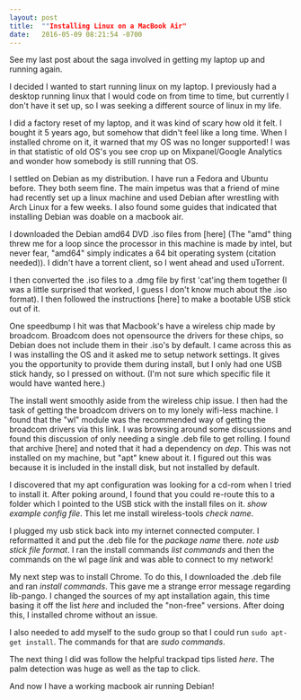 ```yaml
---
layout: post
title:  ""Installing Linux on a MacBook Air"
date:   2016-05-09 08:21:54 -0700
---
```


See my last post about the saga involved in getting my laptop up and running again.

I decided I wanted to start running linux on my laptop.  I previously had a desktop running linux that I would code on from time to time, but currently I don't have it set up, so I was seeking a different source of linux in my life.

I did a factory reset of my laptop, and it was kind of scary how old it felt. I bought it 5 years ago, but somehow that didn't feel like a long time.  When I installed chrome on it, it warned that my OS was no longer supported! I was in that statistic of old OS's you see crop up on Mixpanel/Google Analytics and wonder how somebody is still running that OS.

I settled on Debian as my distribution.  I have run a Fedora and Ubuntu before. They both seem fine.  The main impetus was that a friend of mine had recently set up a linux machine and used Debian after wrestling with Arch Linux for a few weeks.  I also found some guides that indicated that installing Debian was doable on a macbook air.

I downloaded the Debian amd64 DVD .iso files from [here] (The "amd" thing threw me for a loop since the processor in this machine is made by intel, but never fear, "amd64" simply indicates a 64 bit operating system (citation needed)).  I didn't have a torrent client, so I went ahead and used uTorrent.

I then converted the .iso files to a .dmg file by first 'cat'ing them together (I was a little surprised that worked, I guess I don't know much about the .iso format).  I then followed the instructions [here] to make a bootable USB stick out of it.

One speedbump I hit was that Macbook's have a wireless chip made by broadcom.  Broadcom does not opensource the drivers for these chips, so Debian does not include them in their .iso's by default.  I came across this as I was installing the OS and it asked me to setup network settings.  It gives you the opportunity to provide them during install, but I only had one USB stick handy, so I pressed on without. (I'm not sure which specific file it would have wanted here.)

The install went smoothly aside from the wireless chip issue.  I then had the task of getting the broadcom drivers on to my lonely wifi-less machine. I found that the "wl" module was the recommended way of getting the broadcom drivers via this link.  I was browsing around some discussions and found this discussion of only needing a single .deb file to get rolling.  I found that archive [here] and noted that it had a dependency on *dep*.  This was not installed on my machine, but "apt" knew about it.  I figured out this was because it is included in the install disk, but not installed by default.  

I discovered that my apt configuration was looking for a cd-rom when I tried to install it.  After poking around, I found that you could re-route this to a folder which I pointed to the USB stick with the install files on it. *show example config file*.  This let me install wireless-tools *check name*.

I plugged my usb stick back into my internet connected computer.  I reformatted it and put the .deb file for the *package name* there.  *note usb stick file format*.  I ran the install commands *list commands* and then the commands on the wl page *link* and was able to connect to my network!

My next step was to install Chrome.  To do this, I downloaded the .deb file and ran *install commands*.  This gave me a strange error message regarding lib-pango.  I changed the sources of my apt installation again, this time basing it off the list *here* and included the "non-free" versions.  After doing this, I installed chrome without an issue.

I also needed to add myself to the sudo group so that I could run `sudo apt-get install`.  The commands for that are *sudo commands*.

The next thing I did was follow the helpful trackpad tips listed *here*.  The palm detection was huge as well as the tap to click.

And now I have a working macbook air running Debian!
